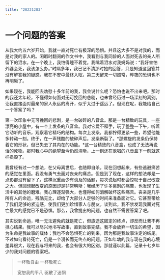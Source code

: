 ```yaml
---
title: "20221203"
---
```


# 一个问题的答案

从我大约五六岁开始，我就一直对死亡有极深的恐惧。并且这大多不是对我的，而是对我的家人的。闲暇时翻阅的作文书中，我看到与我同龄的人面对死去的亲人所留下的泪水。在一个晚上，我怕得睡不着觉。我噙着泪水对我妈妈说：“我好害怕外婆会死，我该怎么办。”时隔多年，我已记不清那时她的回答，只是知道这回答并没有解答我的疑惑。我在不安中最终入眠，第二天醒来一切照常，昨夜的恐惧也不再明晰了。

如果现在，我能回去劝慰十多年前的我，我会说什么呢？恐怕也说不出来吧。那时的我还太年轻，不懂得如何面对无可挽回的悲剧，也未曾经历过一场深刻的离别。让我直接面对最亲的家人永远的离开，似乎太过于遥远了。但现在呢，我能给自己一个答案了吗？

第一次印象中无可挽回的悲剧，是一台破碎的八音盒。那是一台精致的玩具，一座漂亮的小屋中，有一个上发条的八音盒。我对它爱不释手，玩了整整一下午，听着它动听的音乐，观察着它精巧的结构。每次上发条，我都拧得更紧一些，希望他能多转动一刻。终于，在一声残酷的破碎声后，发条断裂了。*那螺旋的发条仍保持着它的形状，但已失去了其内在的功能。*这一台精致的八音盒，也成了无法再说话的死物。那时我心中的绝望至今仍然清晰，上一刻还在歌唱的八音盒下一刻就这样损毁了。

我曾经有过一个想法，在父母离世后，也随即自杀。现在回想起来，有些逃避痛苦的感觉在里面。我没有勇气去面对丧亲的痛苦。但是到了现在，这样的想法却是一点影都没有留下了。这样沉重而少有谈及的话题，每次说起时都会惊叹于自己改变之大。但回想起改变的原因却是非常明晰：我经历了许多离别的痛苦，也发现了生活中的其他的磨难。我心理逐渐强大，也懂得如何消解破坏这些痛苦。丧亲是几乎所有人的命运，残酷无比，却给了大部分人足够的时间来准备面对它。它甚至带给了我们足够的紧迫感，使我们更加珍惜家人与朋友。谈到此，我不禁发现我面对死亡最大的感觉已不是恐惧。那么，我曾提出的问题，也自然不需要答案了吧。

其实说到命运，唯一无法避免的就是死亡，但旅途这固定的终点，却反而让我不再担心结果。我可以尽兴地书写故事，直到故事完结。我不会放弃一切生的希望，因为生命是我故事的载体；我也不会恐惧死亡的到来，因为那是我故事注定的结尾。不过如何看待死亡，仍是一个漫长而无终点的问题。正如年幼的我与现在我的心境差异很大，现在我与将来的我，也会有很大的区别。那就谨以此篇，记录十七岁年少的我对问题的答案吧。

>   一杯敬自由 一杯敬死亡
>
>   宽恕我的平凡 驱散了迷惘

